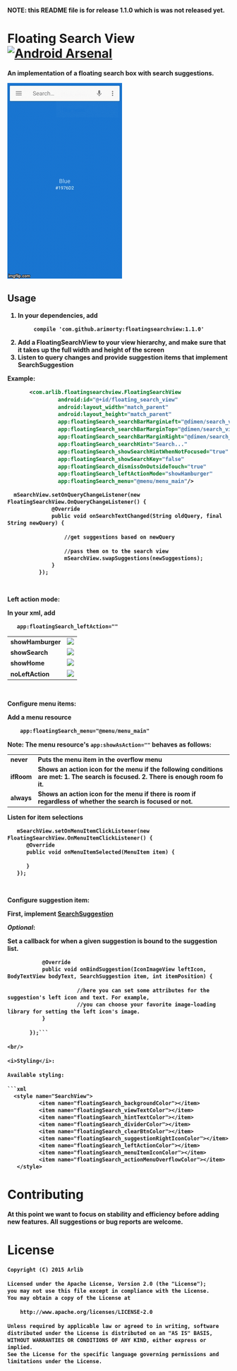 <b>NOTE<b/>: this README file is for release 1.1.0 which is was not released yet. 


Floating Search View [![Android Arsenal](https://img.shields.io/badge/Android%20Arsenal-Floating%20Search%20View-green.svg?style=true)](https://android-arsenal.com/details/1/2842)
=============

An implementation of a floating search box with search suggestions.

![Alt text](/images/inaction.gif)

Usage
-----

1. In your dependencies, add
    ```
         compile 'com.github.arimorty:floatingsearchview:1.1.0'
    ```
2. Add a FloatingSearchView to your view hierarchy, and make sure that it takes
   up the full width and height of the screen   
3. Listen to query changes and provide suggestion items that implement SearchSuggestion

<b>Example</b>:

```xml
       <com.arlib.floatingsearchview.FloatingSearchView
                android:id="@+id/floating_search_view"
                android:layout_width="match_parent"
                android:layout_height="match_parent"
                app:floatingSearch_searchBarMarginLeft="@dimen/search_view_inset"
                app:floatingSearch_searchBarMarginTop="@dimen/search_view_inset"
                app:floatingSearch_searchBarMarginRight="@dimen/search_view_inset"
                app:floatingSearch_searchHint="Search..."
                app:floatingSearch_showSearchHintWhenNotFocused="true"
                app:floatingSearch_showSearchKey="false"
                app:floatingSearch_dismissOnOutsideTouch="true"
                app:floatingSearch_leftActionMode="showHamburger"
                app:floatingSearch_menu="@menu/menu_main"/>
```

```
  mSearchView.setOnQueryChangeListener(new FloatingSearchView.OnQueryChangeListener() {
              @Override
              public void onSearchTextChanged(String oldQuery, final String newQuery) {

                  //get suggestions based on newQuery

                  //pass them on to the search view
                  mSearchView.swapSuggestions(newSuggestions);
              }
          });
```
<br/>

<b>Left action mode:</b>

In your xml, add 
```xml
   app:floatingSearch_leftAction=""
```

<table>
    <tr>
        <td>showHamburger</td>
        <td><img src="https://github.com/arimorty/floatingsearchview/blob/master/images/vf2oi.png"/></td>
    </tr>
    <tr>
       <td>showSearch</td>
        <td><img src="https://github.com/arimorty/floatingsearchview/blob/master/images/vf2lz.png"/></td>
    </tr>
    <tr>
        <td>showHome</td>
        <td><img src="https://github.com/arimorty/floatingsearchview/blob/master/images/vf2c2.png"/></td>
    </tr>
    <tr>
        <td>noLeftAction</td>
        <td><img src="https://github.com/arimorty/floatingsearchview/blob/master/images/vf2ii.png"/></td>
    </tr>
</table>

<br/>

<b>Configure menu items:</b>

Add a menu resource
```xml
    app:floatingSearch_menu="@menu/menu_main"
```

Note:
The menu resource's ```app:showAsAction=""```
behaves as follows:

<table>
    <tr>
        <td>never</td>
        <td>Puts the menu item in the overflow menu</td>
    </tr>
    <tr>
       <td>ifRoom</td>
       <td>Shows an action icon for the menu if the following conditions are met:
       1. The search is focused.
       2. There is enough room fo it.
       </td>
    </tr>
    <tr>
        <td>always</td>
        <td>Shows an action icon for the menu if there is room if regardless of whether the search is focused or not.
        </td>
    </tr>   
</table>

Listen for item selections 
```  
   mSearchView.setOnMenuItemClickListener(new FloatingSearchView.OnMenuItemClickListener() {
      @Override
      public void onMenuItemSelected(MenuItem item) {                  
            
      }
   });
```

<br/>


<b>Configure suggestion item:</b>

First, implement [SearchSuggestion](https://github.com/arimorty/floatingsearchview/blob/master/library/src/main/java/com/arlib/floatingsearchview/suggestions/model/SearchSuggestion.java) 

<i>Optional</i>:

Set a callback for when a given suggestion is bound to the suggestion list.

 ```mSearchView.setOnBindSuggestionCallback(new SearchSuggestionsAdapter.OnBindSuggestionCallback() {
            @Override
            public void onBindSuggestion(IconImageView leftIcon, BodyTextView bodyText, SearchSuggestion item, int itemPosition) {

                       //here you can set some attributes for the suggestion's left icon and text. For example,
                       //you can choose your favorite image-loading library for setting the left icon's image. 
            }

        });``` 

<br/>

<i>Styling</i>:

Available styling:

```xml
   <style name="SearchView">
           <item name="floatingSearch_backgroundColor"></item>
           <item name="floatingSearch_viewTextColor"></item>
           <item name="floatingSearch_hintTextColor"></item>
           <item name="floatingSearch_dividerColor"></item>
           <item name="floatingSearch_clearBtnColor"></item>
           <item name="floatingSearch_suggestionRightIconColor"></item>
           <item name="floatingSearch_leftActionColor"></item>
           <item name="floatingSearch_menuItemIconColor"></item>
           <item name="floatingSearch_actionMenuOverflowColor"></item>
    </style>
```


Contributing
============

At this point we want to focus on stability and efficiency before adding new features. All suggestions
or bug reports are welcome.

License
=======

    Copyright (C) 2015 Arlib

    Licensed under the Apache License, Version 2.0 (the "License");
    you may not use this file except in compliance with the License.
    You may obtain a copy of the License at

        http://www.apache.org/licenses/LICENSE-2.0

    Unless required by applicable law or agreed to in writing, software
    distributed under the License is distributed on an "AS IS" BASIS,
    WITHOUT WARRANTIES OR CONDITIONS OF ANY KIND, either express or implied.
    See the License for the specific language governing permissions and
    limitations under the License.
